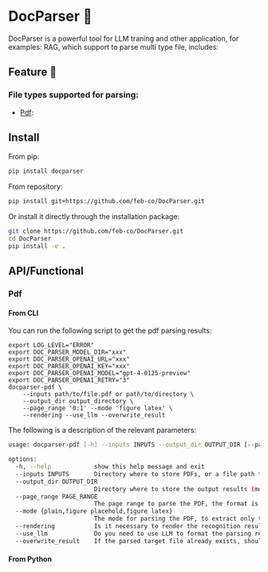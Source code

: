 # DocParser 📄

DocParser is a powerful tool for LLM traning and other application, for examples: RAG, which support to parse multi type file, includes:

## Feature 🎉

### File types supported for parsing:

- [Pdf](#Pdf):

## Install

From pip:

```bash
pip install docparser
```

From repository:

```bash
pip install git+https://github.com/feb-co/DocParser.git
```

Or install it directly through the installation package:

```bash
git clone https://github.com/feb-co/DocParser.git
cd DocParser
pip install -e .
```

## API/Functional

### Pdf

#### From CLI

You can run the following script to get the pdf parsing results:

```shell
export LOG_LEVEL="ERROR"
export DOC_PARSER_MODEL_DIR="xxx"
export DOC_PARSER_OPENAI_URL="xxx"
export DOC_PARSER_OPENAI_KEY="xxx"
export DOC_PARSER_OPENAI_MODEL="gpt-4-0125-preview"
export DOC_PARSER_OPENAI_RETRY="3"
docparser-pdf \
    --inputs path/to/file.pdf or path/to/directory \
    --output_dir output_directory \
    --page_range '0:1' --mode 'figure latex' \
    --rendering --use_llm --overwrite_result
```

The following is a description of the relevant parameters:

```bash
usage: docparser-pdf [-h] --inputs INPUTS --output_dir OUTPUT_DIR [--page_range PAGE_RANGE] [--mode {plain,figure placehold,figure latex}] [--rendering] [--use_llm]

options:
  -h, --help            show this help message and exit
  --inputs INPUTS       Directory where to store PDFs, or a file path to a single PDF
  --output_dir OUTPUT_DIR
                        Directory where to store the output results (md/json/images).
  --page_range PAGE_RANGE
                        The page range to parse the PDF, the format is 'start_page:end_page', that is, [start, end). Default: full.
  --mode {plain,figure placehold,figure latex}
                        The mode for parsing the PDF, to extract only the plain text or the text plus images.
  --rendering           Is it necessary to render the recognition results of the input PDF to output the recognition range? Default: False.
  --use_llm             Do you need to use LLM to format the parsing results? If so, please specify the corresponding parameters through the environment variables: DOC_PARSER_OPENAI_URL, DOC_PARSER_OPENAI_KEY, DOC_PARSER_OPENAI_MODEL. Default: False.
  --overwrite_result    If the parsed target file already exists, should it be rewritten? Default: False.
```

#### From Python
